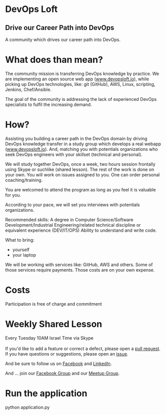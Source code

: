 # DevOps Loft
## Drive our Career Path into DevOps

A community which drives our career path into DevOps.

# What does than mean?

The community mission is transferring DevOps knowledge by practice. We are implementing an open source web app (www.devopsloft.io), while picking up DevOps technologies, like: git (GitHub), AWS, Linux, scripting, Jenkins, Chef/Ansible.

The goal of the community is addressing the lack of experienced DevOps specialists to fulfil the increasing demand.

# How?

Assisting you building a career path in the DevOps domain by driving DevOps knowledge transfer in a study group which develops a real webapp (www.devopsloft.io).
And, matching you with potentials organizations who seek DevOps engineers with your skillset (technical and personal).

We will study together DevOps, once a week, two hours session frontally using Skype or suchlike (shared lesson).
The rest of the work is done on your own. You will work on issues assigned to you.
One can order personal coaching/training.

You are welcomed to attend the program as long as you feel it is valuable for you.

According to your pace, we will set you interviews with potentials organizations.

Recommended skills:
A degree in Computer Science/Software Development/Industrial Engineering/related technical discipline or equivalent experience (DEV/IT/OPS)
Ability to understand and write code.

What to bring:
* yourself
* your laptop

We will be working with services like: GitHub, AWS and others. Some of those services require payments. Those costs are on your own expense.

# Costs

Participation is free of charge and commitment

# Weekly Shared Lesson

Every Tuesday 10AM Israel Time via Skype
</br>
</br>
If you'd like to add a feature or correct a defect, please open a
[pull request](https://github.com/DevOpsLoft/DevOpsLoft/pulls).</br>
If you have questions or suggestions, please open an
[issue](https://github.com/DevOpsLoft/DevOpsLoft/issues).

And be sure to follow us on [Facebook](https://facebook.com/devopsloft) and [LinkedIn](https://www.linkedin.com/company/devopsloft).

And ... join our [Facebook Group](https://www.facebook.com/groups/512664539127088) and our [Meetup Group](https://www.meetup.com/DevOps-Tel-Aviv/).

# Run the application

python application.py
